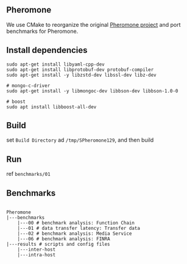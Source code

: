 Pheromone
---

We use CMake to reorganize the original [Pheromone project](https://github.com/MincYu/pheromone) and port benchmarks for Pheromone.

## Install dependencies

```shell
sudo apt-get install libyaml-cpp-dev
sudo apt-get install libprotobuf-dev protobuf-compiler
sudo apt-get install -y libzstd-dev libssl-dev libz-dev

# mongo-c-driver
sudo apt-get install -y libmongoc-dev libbson-dev libbson-1.0-0

# boost
sudo apt install libboost-all-dev
```

## Build

set `Build Directory` ad `/tmp/SPheromone129`, and then build

## Run

ref `benchmarks/01`

## Benchmarks

<pre><code>
Pheromone
|---benchmarks
    |---00 # benchmark analysis: Function Chain
    |---01 # data transfer latency: Transfer data
    |---02 # benchmark analysis: Media Service
    |---06 # benchmark analysis: FINRA
|---results # scripts and config files
    |---inter-host
    |---intra-host
</code></pre>


